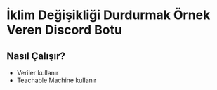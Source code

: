 # İklim Değişikliği Durdurmak Örnek Veren Discord Botu
## Nasıl Çalışır?
- Veriler kullanır
- Teachable Machine kullanır


